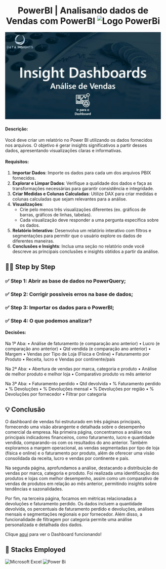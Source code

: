 <div align="center">
  <h1> PowerBI | Analisando dados de Vendas com PowerBI
  <img src="https://upload.wikimedia.org/wikipedia/commons/c/cf/New_Power_BI_Logo.svg" alt="Logo PowerBi" width="40"></h1>
</div>

<img src="\Tela.jpg">

#### Descrição:
Você deve criar um relatório no Power BI utilizando os dados fornecidos nos arquivos. O objetivo é gerar insights significativos a partir desses dados, apresentando visualizações claras e informativas.

#### Requisitos:
1. **Importar Dados**: Importe os dados para cada um dos arquivos PBIX fornecidos.
2. **Explorar e Limpar Dados**: Verifique a qualidade dos dados e faça as transformações necessárias para garantir consistência e integridade.
3. **Criar Medidas e Colunas Calculadas**: Utilize DAX para criar medidas e colunas calculadas que sejam relevantes para a análise.
4. **Visualizações**:
    - Crie pelo menos três visualizações diferentes (ex. gráficos de barras, gráficos de linhas, tabelas).
    - Cada visualização deve responder a uma pergunta específica sobre os dados.
5. **Relatório Interativo**: Desenvolva um relatório interativo com filtros e segmentações para permitir que o usuário explore os dados de diferentes maneiras.
6. **Conclusões e Insights**: Inclua uma seção no relatório onde você descreve as principais conclusões e insights obtidos a partir da análise.

## :technologist: Step by Step

### :white_check_mark:  Step 1: Abrir as base de dados no PowerQuery;
### :white_check_mark:  Step 2: Corrigir possiveis erros na base de dados;
### :white_check_mark:  Step 3: Importar os dados para o PowerBI;
### :white_check_mark:  Step 4: O que podemos analizar?

#### Decisões:

Na 1ª Aba:
• Análise de faturamento (e comparação ano anterior)
• Lucro (e comparação ano anterior)
• Qtd vendida (e comparação ano anterior)
• Margem
• Vendas por Tipo de Loja (Física e Online)
• Faturamento por Produto
• Receita, lucro e Vendas por continente/país

Na 2ª Aba:
• Abertura de vendas por marca, categoria e produto
• Análise de melhor produto e melhor loja
• Comparativo produto vs mês anterior

Na 3ª Aba:
• Faturamento perdido
• Qtd devolvida
• % Faturamento perdido
• % Devoluções
• % Devoluções mensal
• % Devoluções por região
• % Devoluções por fornecedor
• Filtrar por categoria

## :bulb: Conclusão

O dashboard de vendas foi estruturado em três páginas principais, fornecendo uma visão abrangente e detalhada sobre o desempenho comercial da empresa. Na primeira página, concentramos a análise nos principais indicadores financeiros, como faturamento, lucro e quantidade vendida, comparando-os com os resultados do ano anterior. Também exploramos a margem operacional, as vendas segmentadas por tipo de loja (física e online) e o faturamento por produto, além de oferecer uma visão consolidada da receita, lucro e vendas por continente e país.

Na segunda página, aprofundamos a análise, destacando a distribuição de vendas por marca, categoria e produto. Foi realizada uma identificação dos produtos e lojas com melhor desempenho, assim como um comparativo de vendas de produtos em relação ao mês anterior, permitindo insights sobre tendências e sazonalidades.

Por fim, na terceira página, focamos em métricas relacionadas a devoluções e faturamento perdido. Os dados incluem a quantidade devolvida, os percentuais de faturamento perdido e devoluções, análises mensais e segmentações regionais e por fornecedor. Além disso, a funcionalidade de filtragem por categoria permite uma análise personalizada e detalhada dos dados.

Clique [aqui](https://app.powerbi.com/view?r=eyJrIjoiYmU1NWY4YmItMDI5OC00NGFkLWI2ZTktMDg4OGYxNDI1ZTYwIiwidCI6IjMzYTc4NzVmLTMzNmMtNDgzMi04ZDAzLWQ5ODBiOWJlYjdiYiJ9) para ver o Dashboard funcionando! 

## :battery: Stacks Employed
![Microsoft Excel](https://img.shields.io/badge/Microsoft_Excel-217346?style=for-the-badge&logo=microsoft-excel&logoColor=white)
![Power Bi](https://img.shields.io/badge/power_bi-F2C811?style=for-the-badge&logo=powerbi&logoColor=black)
